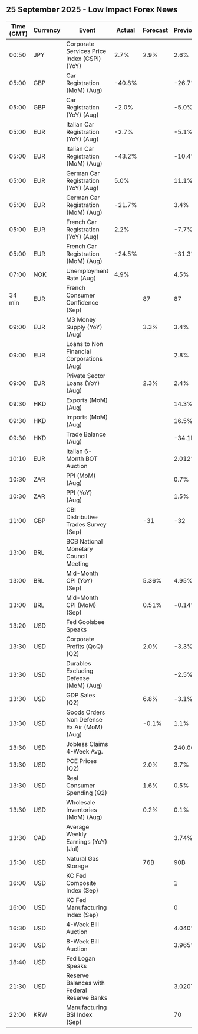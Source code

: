 ## 25 September 2025 - Low Impact Forex News

| Time (GMT) | Currency | Event | Actual | Forecast | Previous |
|------|----------|-------|--------|----------|----------|
| 00:50 | JPY | Corporate Services Price Index (CSPI) (YoY) | 2.7% | 2.9% | 2.6% |
| 05:00 | GBP | Car Registration (MoM) (Aug) | -40.8% |  | -26.7% |
| 05:00 | GBP | Car Registration (YoY) (Aug) | -2.0% |  | -5.0% |
| 05:00 | EUR | Italian Car Registration (YoY) (Aug) | -2.7% |  | -5.1% |
| 05:00 | EUR | Italian Car Registration (MoM) (Aug) | -43.2% |  | -10.4% |
| 05:00 | EUR | German Car Registration (YoY) (Aug) | 5.0% |  | 11.1% |
| 05:00 | EUR | German Car Registration (MoM) (Aug) | -21.7% |  | 3.4% |
| 05:00 | EUR | French Car Registration (YoY) (Aug) | 2.2% |  | -7.7% |
| 05:00 | EUR | French Car Registration (MoM) (Aug) | -24.5% |  | -31.3% |
| 07:00 | NOK | Unemployment Rate (Aug) | 4.9% |  | 4.5% |
| 34 min | EUR | French Consumer Confidence (Sep) |  | 87 | 87 |
| 09:00 | EUR | M3 Money Supply (YoY) (Aug) |  | 3.3% | 3.4% |
| 09:00 | EUR | Loans to Non Financial Corporations (Aug) |  |  | 2.8% |
| 09:00 | EUR | Private Sector Loans (YoY) (Aug) |  | 2.3% | 2.4% |
| 09:30 | HKD | Exports (MoM) (Aug) |  |  | 14.3% |
| 09:30 | HKD | Imports (MoM) (Aug) |  |  | 16.5% |
| 09:30 | HKD | Trade Balance (Aug) |  |  | -34.1B |
| 10:10 | EUR | Italian 6-Month BOT Auction |  |  | 2.012% |
| 10:30 | ZAR | PPI (MoM) (Aug) |  |  | 0.7% |
| 10:30 | ZAR | PPI (YoY) (Aug) |  |  | 1.5% |
| 11:00 | GBP | CBI Distributive Trades Survey (Sep) |  | -31 | -32 |
| 13:00 | BRL | BCB National Monetary Council Meeting |  |  |  |
| 13:00 | BRL | Mid-Month CPI (YoY) (Sep) |  | 5.36% | 4.95% |
| 13:00 | BRL | Mid-Month CPI (MoM) (Sep) |  | 0.51% | -0.14% |
| 13:20 | USD | Fed Goolsbee Speaks |  |  |  |
| 13:30 | USD | Corporate Profits (QoQ) (Q2) |  | 2.0% | -3.3% |
| 13:30 | USD | Durables Excluding Defense (MoM) (Aug) |  |  | -2.5% |
| 13:30 | USD | GDP Sales (Q2) |  | 6.8% | -3.1% |
| 13:30 | USD | Goods Orders Non Defense Ex Air (MoM) (Aug) |  | -0.1% | 1.1% |
| 13:30 | USD | Jobless Claims 4-Week Avg. |  |  | 240.00K |
| 13:30 | USD | PCE Prices (Q2) |  | 2.0% | 3.7% |
| 13:30 | USD | Real Consumer Spending (Q2) |  | 1.6% | 0.5% |
| 13:30 | USD | Wholesale Inventories (MoM) (Aug) |  | 0.2% | 0.1% |
| 13:30 | CAD | Average Weekly Earnings (YoY) (Jul) |  |  | 3.74% |
| 15:30 | USD | Natural Gas Storage |  | 76B | 90B |
| 16:00 | USD | KC Fed Composite Index (Sep) |  |  | 1 |
| 16:00 | USD | KC Fed Manufacturing Index (Sep) |  |  | 0 |
| 16:30 | USD | 4-Week Bill Auction |  |  | 4.040% |
| 16:30 | USD | 8-Week Bill Auction |  |  | 3.965% |
| 18:40 | USD | Fed Logan Speaks |  |  |  |
| 21:30 | USD | Reserve Balances with Federal Reserve Banks |  |  | 3.020T |
| 22:00 | KRW | Manufacturing BSI Index (Sep) |  |  | 70 |
